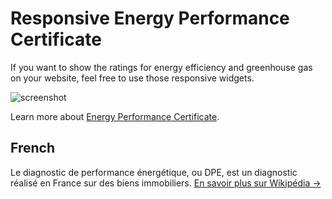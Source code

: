 # Responsive Energy Performance Certificate
If you want to show the ratings for energy efficiency and greenhouse gas on your website, feel free to use those responsive widgets.

![screenshot](https://cloud.githubusercontent.com/assets/1778633/13138363/5a114c18-d659-11e5-8b05-26c95f39acb4.png)

Learn more about [Energy Performance Certificate](https://en.wikipedia.org/wiki/Energy_Performance_Certificate).

## French
Le diagnostic de performance énergétique, ou DPE, est un diagnostic réalisé en France sur des biens immobiliers. [En savoir plus sur Wikipédia →](https://fr.wikipedia.org/wiki/Diagnostic_de_performance_%C3%A9nerg%C3%A9tique)